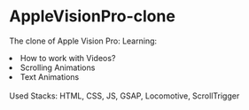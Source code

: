 # AppleVisionPro-clone

The clone of Apple Vision Pro:
Learning: 
<li>How to work with Videos?</li>
<li>Scrolling Animations</li>
<li>Text Animations</li>

<br>
Used Stacks: HTML, CSS, JS, GSAP, Locomotive, ScrollTrigger

